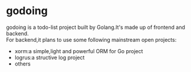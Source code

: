 # godoing

godoing is a todo-list project built by Golang.It's made up of frontend and backend.  
For backend,it plans to use some following mainstream open projects:  
- xorm:a simple,light and powerful ORM for Go project
- logrus:a structive log project
- others